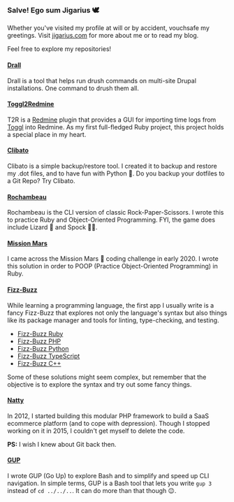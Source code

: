### Salve! Ego sum Jigarius 🕊

Whether you've visited my profile at will or by accident, vouchsafe my greetings.
Visit [jigarius.com](https://jigarius.com/) for more about me or to read my blog.

Feel free to explore my repositories!

#### [Drall](https://github.com/jigarius/drall)

Drall is a tool that helps run drush commands on multi-site Drupal installations.
One command to drush them all.

#### [Toggl2Redmine](https://github.com/jigarius/toggl2redmine)

T2R is a [Redmine](https://redmine.org/) plugin that provides a GUI for
importing time logs from [Toggl](https://toggl.com/) into Redmine. As my first
full-fledged Ruby project, this project holds a special place in my heart.

#### [Clibato](https://github.com/jigarius/clibato)

Clibato is a simple backup/restore tool. I created it to backup and restore
my .dot files, and to have fun with Python 🐍. Do you backup your dotfiles to
a Git Repo? Try Clibato.

#### [Rochambeau](https://github.com/jigarius/rochambeau)

Rochambeau is the CLI version of classic Rock-Paper-Scissors. I wrote this
to practice Ruby and Object-Oriented Programming. FYI, the game does include
Lizard 🦎 and Spock 🖖🏽.

#### [Mission Mars](https://github.com/jigarius/mission-mars)

I came across the Mission Mars 👾 coding challenge in early 2020. I wrote this
solution in order to POOP (Practice Object-Oriented Programming) in Ruby.

#### [Fizz-Buzz](https://github.com/jigarius?tab=repositories&q=fizz-buzz)

While learning a programming language, the first app I usually write is a
fancy Fizz-Buzz that explores not only the language's syntax but also things
like its package manager and tools for linting, type-checking, and testing.

  * [Fizz-Buzz Ruby](https://github.com/jigarius/fizz-buzz-ruby)
  * [Fizz-Buzz PHP](https://github.com/jigarius/fizz-buzz-php)
  * [Fizz-Buzz Python](https://github.com/jigarius/fizz-buzz-python)
  * [Fizz-Buzz TypeScript](https://github.com/jigarius/fizz-buzz-typescript)
  * [Fizz-Buzz C++](https://github.com/jigarius/fizz-buzz-cpp)

Some of these solutions might seem complex, but remember that the objective is
to explore the syntax and try out some fancy things.

#### [Natty](https://github.com/jigarius/natty)

In 2012, I started building this modular PHP framework to  build a
SaaS ecommerce platform (and to cope with depression). Though I stopped
working on it in 2015, I couldn't get myself to delete the code.

**PS:** I wish I knew about Git back then.

#### [GUP](https://github.com/jigarius/gup)

I wrote GUP (Go Up) to explore Bash and to simplify and speed up CLI navigation.
In simple terms, GUP is a Bash tool that lets you write `gup 3` instead of
`cd ../../..`. It can do more than that though 😉.

